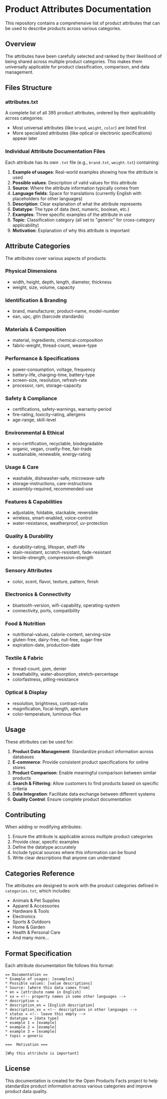 # Product Attributes Documentation

This repository contains a comprehensive list of product attributes that can be used to describe products across various categories.

## Overview

The attributes have been carefully selected and ranked by their likelihood of being shared across multiple product categories. This makes them universally applicable for product classification, comparison, and data management.

## Files Structure

### attributes.txt
A complete list of all 395 product attributes, ordered by their applicability across categories:
- Most universal attributes (like `brand`, `weight`, `color`) are listed first
- More specialized attributes (like optical or electronic specifications) appear later

### Individual Attribute Documentation Files
Each attribute has its own `.txt` file (e.g., `brand.txt`, `weight.txt`) containing:

1. **Example of usages**: Real-world examples showing how the attribute is used
2. **Possible values**: Description of valid values for this attribute
3. **Source**: Where the attribute information typically comes from
4. **Language fields**: Space for translations (currently English with placeholders for other languages)
5. **Description**: Clear explanation of what the attribute represents
6. **Datatype**: The type of data (text, numeric, boolean, etc.)
7. **Examples**: Three specific examples of the attribute in use
8. **Topic**: Classification category (all set to "generic" for cross-category applicability)
9. **Motivation**: Explanation of why this attribute is important

## Attribute Categories

The attributes cover various aspects of products:

### Physical Dimensions
- width, height, depth, length, diameter, thickness
- weight, size, volume, capacity

### Identification & Branding
- brand, manufacturer, product-name, model-number
- ean, upc, gtin (barcode standards)

### Materials & Composition
- material, ingredients, chemical-composition
- fabric-weight, thread-count, weave-type

### Performance & Specifications
- power-consumption, voltage, frequency
- battery-life, charging-time, battery-type
- screen-size, resolution, refresh-rate
- processor, ram, storage-capacity

### Safety & Compliance
- certifications, safety-warnings, warranty-period
- fire-rating, toxicity-rating, allergens
- age-range, skill-level

### Environmental & Ethical
- eco-certification, recyclable, biodegradable
- organic, vegan, cruelty-free, fair-trade
- sustainable, renewable, energy-rating

### Usage & Care
- washable, dishwasher-safe, microwave-safe
- storage-instructions, care-instructions
- assembly-required, recommended-use

### Features & Capabilities
- adjustable, foldable, stackable, reversible
- wireless, smart-enabled, voice-control
- water-resistance, weatherproof, uv-protection

### Quality & Durability
- durability-rating, lifespan, shelf-life
- stain-resistant, scratch-resistant, fade-resistant
- tensile-strength, compression-strength

### Sensory Attributes
- color, scent, flavor, texture, pattern, finish

### Electronics & Connectivity
- bluetooth-version, wifi-capability, operating-system
- connectivity, ports, compatibility

### Food & Nutrition
- nutritional-values, calorie-content, serving-size
- gluten-free, dairy-free, nut-free, sugar-free
- expiration-date, production-date

### Textile & Fabric
- thread-count, gsm, denier
- breathability, water-absorption, stretch-percentage
- colorfastness, pilling-resistance

### Optical & Display
- resolution, brightness, contrast-ratio
- magnification, focal-length, aperture
- color-temperature, luminous-flux

## Usage

These attributes can be used for:

1. **Product Data Management**: Standardize product information across databases
2. **E-commerce**: Provide consistent product specifications for online stores
3. **Product Comparison**: Enable meaningful comparison between similar products
4. **Search & Filtering**: Allow customers to find products based on specific criteria
5. **Data Integration**: Facilitate data exchange between different systems
6. **Quality Control**: Ensure complete product documentation

## Contributing

When adding or modifying attributes:
1. Ensure the attribute is applicable across multiple product categories
2. Provide clear, specific examples
3. Define the datatype accurately
4. Include typical sources where this information can be found
5. Write clear descriptions that anyone can understand

## Categories Reference

The attributes are designed to work with the product categories defined in `categories.txt`, which includes:
- Animals & Pet Supplies
- Apparel & Accessories
- Hardware & Tools
- Electronics
- Sports & Outdoors
- Home & Garden
- Health & Personal Care
- And many more...

## Format Specification

Each attribute documentation file follows this format:

```
== Documentation == 
* Example of usages: [examples]
* Possible values: [value descriptions]
* Source: [where this data comes from]
* en = [attribute name in English]
* xx = <!-- property names in some other languages -->
* description = 
* description_en = [English description]
* description_xx = <!-- descriptions in other languages -->
* status = <!-- leave this empty -->
* datatype = [data type]
* example 1 = [example]
* example 2 = [example]
* example 3 = [example]
* topic = generic

===  Motivation ===

[Why this attribute is important]
```

## License

This documentation is created for the Open Products Facts project to help standardize product information across various categories and improve product data quality.
